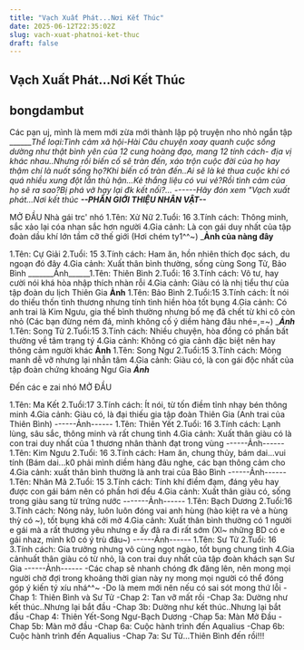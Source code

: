 ```yaml
---
title: "Vạch Xuất Phát...Nơi Kết Thúc"
date: 2025-06-12T22:35:02Z
slug: vach-xuat-phatnoi-ket-thuc
draft: false
---
```


## Vạch Xuất Phát...Nơi Kết Thúc

## bongdambut

Các pạn uj, mình là mem mới zừa mới thành lập pộ truyện nho nhỏ ngắn tập
_______Thể loại:Tình cảm xã hội-Hài
Câu chuyện xoay quanh cuộc sống dường như thật bình yên của 12 cung hoàng đạo, mang 12 tính cách- địa vị khác nhau..Nhưng rồi biến cố sẽ tràn đến, xáo trộn cuộc đời của họ hay thậm chí là nuốt sống họ?Khi biến cố tràn đến..Ai sẽ là kẻ thua cuộc khi có quá nhiều xung đột lẫn thù hận...Kẻ thắng liệu có vui vẻ?Rồi tình cảm của họ sẽ ra sao?Bị phá vở hay lại đk kết nối?...
------Hãy đón xem "Vạch xuất phát...Nơi kết thúc
___--PHẦN GIỚI THIỆU NHÂN VẬT--____
 
MỞ ĐẦU
Nhà gái trc' nhó
1.Tên: Xử Nữ
2.Tuổi: 16
3.Tính cách: Thông minh, sắc xảo lại cóa nhan sắc hơn người
4.Gia cảnh: Là con gái duy nhất của tập đoàn dầu khí lớn tầm cỡ thế giới (Hơi chém ty1^^~)
_______Ảnh của nàng đây______
 
1.Tên: Cự Giải
2.Tuổi: 15
3.Tính cách: Ham ăn, hồn nhiên thích đọc sách, du ngoạn đó đây
4.Gia cảnh: Xuất thân bình thường, sống cùng Song Tử, Bảo Bình
_______Ảnh______1.Tên: Thiên Bình
2.Tuổi: 16
3.Tính cách: Vô tư, hay cười nói khá hòa nhập thích nhàn rỗi
4.Gia cảnh: Giàu có là nhị tiểu thư của tập đoàn du lịch Thiên Gia
______Ảnh______
1.Tên: Bảo Bình
2.Tuổi:15
3.Tính cách: Ít nói do thiếu thốn tình thương nhưng tính tình hiền hòa tốt bụng
4.Gia cảnh: Có anh trai là Kim Ngưu, gia thế bình thường nhưng bố mẹ đã chết từ khi cô còn nhỏ (Các bạn đừng ném đá, mình không cố ý diềm hàng đâu nhé=,=~)
______Ảnh_____
1.Tên: Song Tử
2.Tuổi:15
3.Tính cách: Nhiều chuyện, hòa đồng có phần bất thường về tâm trạng tý
4.Gia cảnh: Không có gia cảnh đặc biệt nên hay thông cảm người khác
______Ảnh______
1.Tên: Song Ngư
2.Tuổi:15
3.Tính cách: Mỏng manh dễ vỡ nhưng lại nhẫn tâm
4.Gia cảnh: Giàu có, là con gái độc nhất của tập đoàn chứng khoáng Ngư Gia
_____Ảnh_____
 
 
 
 
Đến các e zai nhó
MỞ ĐẦU
 
1.Tên: Ma Kết
2.Tuổi:17
3.Tính cách: Ít nói, từ tốn điềm tỉnh nhạy bén thông minh
4.Gia cảnh: Giàu có, là đại thiếu gia tập đoàn Thiên Gia (Anh trai của Thiên Bình)
------Ảnh------
1.Tên: Thiên Yết
2.Tuổi: 16
3.Tính cách: Lạnh lùng, sâu sắc, thông minh và rất chung tình
4.Gia cảnh: Xuất thân giàu có là con trai duy nhất của 1 thương nhân thành đạt trong vùng
------Ảnh------
1.Tên: Kim Ngưu
2.Tuổi: 16
3.Tính cách: Ham ăn, chung thủy, bám dai...vui tính (Bám dai...k0 phải mình diềm hàng đâu nghe, các bạn thông cảm cho
4.Gia cảnh: xuất thân bình thường là anh trai của Bảo Bình
------Ảnh------
1.Tên: Nhân Mã
2.Tuổi: 15
3.Tính cách: Tính khí điềm đạm, đáng yêu hay được con gái bám nên có phần hơi đểu
4.Gia cảnh: Xuất thân giàu có, sống trong giàu sang từ trứng nước
-------Ảnh------
1.Tên: Bạch Dương
2.Tuổi:16
3.Tính cách: Nóng nảy, luôn luôn đóng vai anh hùng (hào kiệt ra vẻ a hùng thỳ có ~), tốt bụng khá cởi mở
4.Gia cảnh: Xuất thân bình thường có 1 người e gái mà a rất thương yêu nhưng e ấy đã ra đi rất sớm (Xl~ những BD có e gái nhaz, mình k0 có ý trù đâu~)
------Ảnh------
1.Tên: Sư Tử
2.Tuổi: 16
3.Tính cách: Gia trưởng nhưng vô cùng ngọt ngào, tốt bụng chung tình
4.Gia cảnhuất thân giàu có từ nhỏ, là con trai duy nhất của tập đoàn khách sạn Sư Gia
 ------Ảnh------
-Các chap sẽ nhanh chóng đk đăng lên, nên mong mọi người chờ đợi trong khoảng thời gian này ny mong mọi người có thể đóng góp ý kiến tý xíu nhá^^~
-Do là mem mới nên nếu có sai sót mong thứ lỗi
-Chap 1: Thiên Bình và Sư Tử 
-Chap 2: Tan vỡ mất rồi
-Chap 3a: Dường như kết thúc..Nhưng lại bắt đầu
-Chap 3b: Dường như kết thúc..Nhưng lại bắt đầu
-Chap 4: Thiên Yết-Song Ngư-Bạch Dương 
-Chap 5a: Màn Mở Đầu
-Chap 5b: Màn mở đầu 
-Chap 6a: Cuộc hành trình đến Aqualius
-Chap 6b: Cuộc hành trình đến Aqualius
-Chap 7a: Sư Tử...Thiên Bình đến rồi!!!